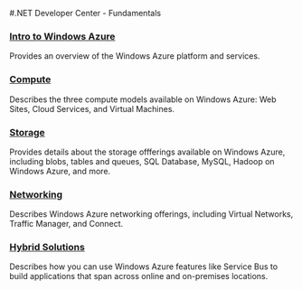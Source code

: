 #.NET Developer Center - Fundamentals

### [Intro to Windows Azure][]
Provides an overview of the Windows Azure platform and services.

### [Compute][]
Describes the three compute models available on Windows Azure: Web Sites, Cloud Services, and Virtual Machines.

### [Storage][]
Provides details about the storage offferings available on Windows Azure, including blobs, tables and queues, SQL Database, MySQL, Hadoop on Windows Azure, and more.

### [Networking][]
Describes Windows Azure networking offerings, including Virtual Networks, Traffic Manager, and Connect.

### [Hybrid Solutions][]
Describes how you can use Windows Azure features like Service Bus to build applications that span across online and on-premises locations.

[Intro to Windows Azure]: /en-us/develop/net/fundamentals/intro-to-windows-azure/
[Compute]: /en-us/develop/net/fundamentals/application-model/
[Storage]: /en-us/develop/net/fundamentals/cloud-storage/
[Networking]: /en-us/develop/net/fundamentals/Networking/
[Hybrid Solutions]: /en-us/develop/net/fundamentals/hybrid-solutions/